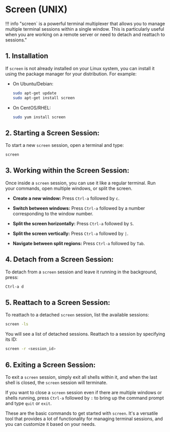 # Screen (UNIX)

!!! info "screen` is a powerful terminal multiplexer that allows you to manage multiple terminal sessions within a single window. This is particularly useful when you are working on a remote server or need to detach and reattach to sessions."

## 1. **Installation**

If `screen` is not already installed on your Linux system, you can install it using the package manager for your distribution. For example:

- On Ubuntu/Debian:

    ```bash
    sudo apt-get update
    sudo apt-get install screen
    ```

- On CentOS/RHEL:

    ```bash
    sudo yum install screen
    ```

## 2. **Starting a Screen Session:**

To start a new `screen` session, open a terminal and type:

```bash
screen
```

## 3. **Working within the Screen Session:**

Once inside a `screen` session, you can use it like a regular terminal. Run your commands, open multiple windows, or split the screen.

- **Create a new window:** Press `Ctrl-a` followed by `c`.

- **Switch between windows:** Press `Ctrl-a` followed by a number corresponding to the window number.

- **Split the screen horizontally:** Press `Ctrl-a` followed by `S`.

- **Split the screen vertically:** Press `Ctrl-a` followed by `|`.

- **Navigate between split regions:** Press `Ctrl-a` followed by `Tab`.

## 4. **Detach from a Screen Session:**

To detach from a `screen` session and leave it running in the background, press:

```bash
Ctrl-a d
```

## 5. **Reattach to a Screen Session:**

To reattach to a detached `screen` session, list the available sessions:

```bash
screen -ls
```

You will see a list of detached sessions. Reattach to a session by specifying its ID:

```bash
screen -r <session_id>
```

## 6. **Exiting a Screen Session:**

To exit a `screen` session, simply exit all shells within it, and when the last shell is closed, the `screen` session will terminate.

If you want to close a `screen` session even if there are multiple windows or shells running, press `Ctrl-a` followed by `:` to bring up the command prompt and type `quit` or `exit`.

These are the basic commands to get started with `screen`. It's a versatile tool that provides a lot of functionality for managing terminal sessions, and you can customize it based on your needs.
